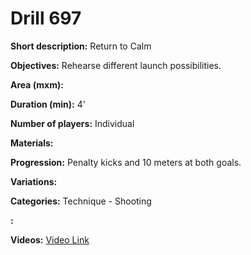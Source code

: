# Drill 697

**Short description:**
Return to Calm

**Objectives:**
Rehearse different launch possibilities.

**Area (mxm):**


**Duration (min):**
4'

**Number of players:**
Individual

**Materials:**


**Progression:**
Penalty kicks and 10 meters at both goals.

**Variations:**


**Categories:**
Technique - Shooting

**:**


**Videos:**
[Video Link](https://www.youtube.com/embed/Tj8eM5-MOmU)

